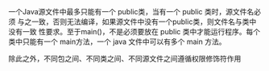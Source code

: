 一个Java源文件中最多只能有一个 public类，当有一个 public 类时，源文件名必须
与之一致，否则无法编译，如果源文件中没有一个public类，则文件名与类中没有一致
性要求。至于main()，不是必须要放在 public 类中才能运行程序。每个类中只能有一个
main方法，一个 java 文件中可以有多个 main 方法。

除此之外，不同包之间、不同类之间、不同源文件之间遵循权限修饰符作用
